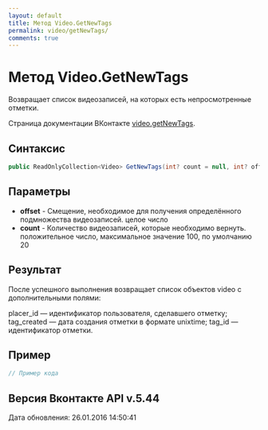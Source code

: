 ```yaml
---
layout: default
title: Метод Video.GetNewTags
permalink: video/getNewTags/
comments: true
---
```

# Метод Video.GetNewTags
Возвращает список видеозаписей, на которых есть непросмотренные отметки.

Страница документации ВКонтакте [video.getNewTags](https://vk.com/dev/video.getNewTags).

## Синтаксис
``` csharp
public ReadOnlyCollection<Video> GetNewTags(int? count = null, int? offset = null)
```

## Параметры
+ **offset** - Смещение, необходимое для получения определённого подмножества видеозаписей. целое число
+ **count** - Количество видеозаписей, которые необходимо вернуть. положительное число, максимальное значение 100, по умолчанию 20

## Результат
После успешного выполнения возвращает список объектов video с дополнительными полями: 

placer_id — идентификатор пользователя, сделавшего отметку; 
tag_created — дата создания отметки в формате unixtime; 
tag_id — идентификатор отметки.

## Пример
``` csharp
// Пример кода
```

## Версия Вконтакте API v.5.44
Дата обновления: 26.01.2016 14:50:41
